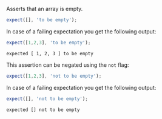 Asserts that an array is empty.

<!-- evaluate -->
```javascript
expect([], 'to be empty');
```
<!-- /evaluate -->

In case of a failing expectation you get the following output:

<!-- evaluate -->
```javascript
expect([1,2,3], 'to be empty');
```

```
expected [ 1, 2, 3 ] to be empty
```
<!-- /evaluate -->

This assertion can be negated using the `not` flag:

<!-- evaluate -->
```javascript
expect([1,2,3], 'not to be empty');
```
<!-- /evaluate -->

In case of a failing expectation you get the following output:

<!-- evaluate -->
```javascript
expect([], 'not to be empty');
```

```
expected [] not to be empty
```
<!-- /evaluate -->
